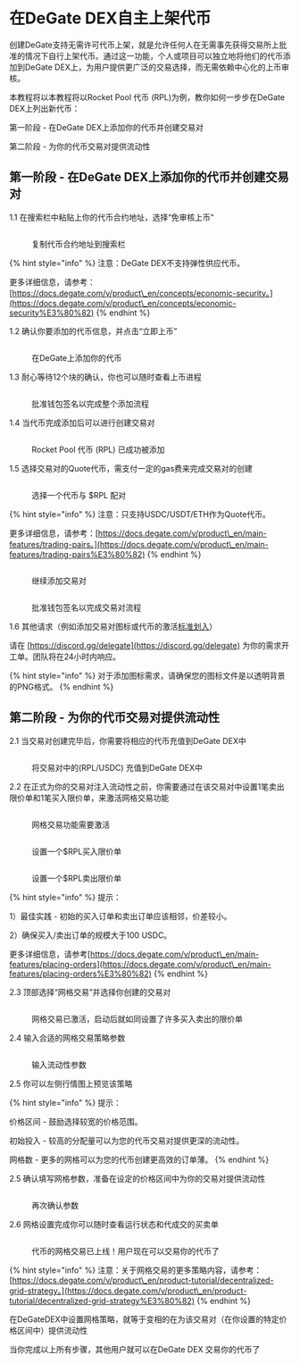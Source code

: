 # 在DeGate DEX自主上架代币

创建DeGate支持无需许可代币上架，就是允许任何人在无需事先获得交易所上批准的情况下自行上架代币。通过这一功能，个人或项目可以独立地将他们的代币添加到DeGate DEX上，为用户提供更广泛的交易选择，而无需依赖中心化的上币审核。

本教程将以本教程将以Rocket Pool 代币 (RPL)为例，教你如何一步步在DeGate DEX上列出新代币：

第一阶段 - 在DeGate DEX上添加你的代币并创建交易对

第二阶段 - 为你的代币交易对提供流动性

## 第一阶段 - 在DeGate DEX上添加你的代币并创建交易对

1.1 在搜索栏中粘贴上你的代币合约地址，选择“免审核上币”

<figure><img src="../.gitbook/assets/image (7).png" alt=""><figcaption><p>复制代币合约地址到搜索栏</p></figcaption></figure>

{% hint style="info" %}
注意：DeGate DEX不支持弹性供应代币。

更多详细信息，请参考：[https://docs.degate.com/v/product\_en/concepts/economic-security。](https://docs.degate.com/v/product\_en/concepts/economic-security%E3%80%82)
{% endhint %}

1.2 确认你要添加的代币信息，并点击“立即上币”

<figure><img src="../.gitbook/assets/image (8).png" alt=""><figcaption><p>在DeGate上添加你的代币</p></figcaption></figure>

1.3  耐心等待12个块的确认，你也可以随时查看上币进程

<figure><img src="../.gitbook/assets/image (9).png" alt=""><figcaption><p>批准钱包签名以完成整个添加流程</p></figcaption></figure>

1.4 当代币完成添加后可以进行创建交易对

<figure><img src="../.gitbook/assets/image (10).png" alt=""><figcaption><p>Rocket Pool 代币 (RPL) 已成功被添加</p></figcaption></figure>

1.5 选择交易对的Quote代币，需支付一定的gas费来完成交易对的创建

<figure><img src="../.gitbook/assets/image (11).png" alt=""><figcaption><p>选择一个代币与 $RPL 配对</p></figcaption></figure>

{% hint style="info" %}
注意：只支持USDC/USDT/ETH作为Quote代币。

更多详细信息，请参考：[https://docs.degate.com/v/product\_en/main-features/trading-pairs。](https://docs.degate.com/v/product\_en/main-features/trading-pairs%E3%80%82)
{% endhint %}

<figure><img src="../.gitbook/assets/image (12).png" alt=""><figcaption><p>继续添加交易对</p></figcaption></figure>

<figure><img src="../.gitbook/assets/image (13).png" alt=""><figcaption><p>批准钱包签名以完成交易对流程</p></figcaption></figure>

1.6 其他请求（例如添加交易对图标或代币的激活[标准划入](https://docs.degate.com/v/product\_zh/main-features/deposit)）

请在 [https://discord.gg/delegate](https://discord.gg/delegate) 为你的需求开工单。团队将在24小时内响应。

{% hint style="info" %}
对于添加图标需求，请确保您的图标文件是以透明背景的PNG格式。
{% endhint %}

## 第二阶段 - 为你的代币交易对提供流动性

2.1 当交易对创建完毕后，你需要将相应的代币充值到DeGate DEX中

<figure><img src="../.gitbook/assets/image (14).png" alt=""><figcaption><p>将交易对中的(RPL/USDC) 充值到DeGate DEX中</p></figcaption></figure>

2.2  在正式为你的交易对注入流动性之前，你需要通过在该交易对中设置1笔卖出限价单和1笔买入限价单，来激活网格交易功能

<figure><img src="../.gitbook/assets/image (15).png" alt=""><figcaption><p>网格交易功能需要激活</p></figcaption></figure>

<figure><img src="../.gitbook/assets/image (16).png" alt=""><figcaption><p>设置一个$RPL买入限价单</p></figcaption></figure>

<figure><img src="../.gitbook/assets/image (18).png" alt=""><figcaption><p>设置一个$RPL卖出限价单</p></figcaption></figure>

{% hint style="info" %}
提示：&#x20;

1）最佳实践 - 初始的买入订单和卖出订单应该相邻，价差较小。

&#x20;2）确保买入/卖出订单的规模大于100 USDC。

更多详细信息，请参考[https://docs.degate.com/v/product\_en/main-features/placing-orders](https://docs.degate.com/v/product\_en/main-features/placing-orders%E3%80%82)
{% endhint %}

2.3 顶部选择“网格交易”并选择你创建的交易对

<figure><img src="../.gitbook/assets/image (19).png" alt=""><figcaption><p>网格交易已激活，启动后就如同设置了许多买入卖出的限价单</p></figcaption></figure>

2.4  输入合适的网格交易策略参数

<figure><img src="../.gitbook/assets/image (20).png" alt=""><figcaption><p>输入流动性参数</p></figcaption></figure>

2.5 你可以左侧行情图上预览该策略

{% hint style="info" %}
提示：&#x20;

价格区间 - 鼓励选择较宽的价格范围。&#x20;

初始投入 - 较高的分配量可以为您的代币交易对提供更深的流动性。&#x20;

网格数 - 更多的网格可以为您的代币创建更高效的订单薄。
{% endhint %}

2.5 确认填写网格参数，准备在设定的价格区间中为你的交易对提供流动性

<figure><img src="../.gitbook/assets/image (21).png" alt=""><figcaption><p>再次确认参数</p></figcaption></figure>

2.6 网格设置完成你可以随时查看运行状态和代成交的买卖单

<figure><img src="../.gitbook/assets/image (22).png" alt=""><figcaption><p>代币的网格交易已上线！用户现在可以交易你的代币了</p></figcaption></figure>

{% hint style="info" %}
注意：关于网格交易的更多策略内容，请参考：[https://docs.degate.com/v/product\_en/product-tutorial/decentralized-grid-strategy。](https://docs.degate.com/v/product\_en/product-tutorial/decentralized-grid-strategy%E3%80%82)
{% endhint %}

在DeGateDEX中设置网格策略，就等于变相的在为该交易对（在你设置的特定价格区间中）提供流动性

当你完成以上所有步骤，其他用户就可以在DeGate DEX 交易你的代币了
